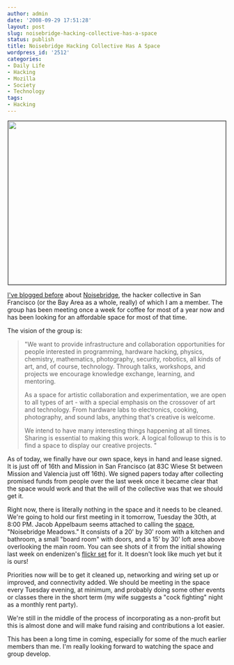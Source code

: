 ```yaml
---
author: admin
date: '2008-09-29 17:51:28'
layout: post
slug: noisebridge-hacking-collective-has-a-space
status: publish
title: Noisebridge Hacking Collective Has A Space
wordpress_id: '2512'
categories:
- Daily Life
- Hacking
- Mozilla
- Society
- Technology
tags:
- Hacking
---
```

<p align="center"><a href="http://www.flickr.com/photos/ioerror/2900128362/"><img src="http://farm4.static.flickr.com/3181/2900128362_90eff2a856.jpg" width="500" height="375" border="1"></p>I've <a href="http://www.arcanology.com/2008/07/05/noisebridge-progress/">blogged before</a> about <a href="https://www.noisebridge.net/index.php/NoiseBridge">Noisebridge</a>, the hacker collective in San Francisco (or the Bay Area as a whole, really) of which I am a member. The group has been meeting once a week for coffee for most of a year now and has been looking for an affordable space for most of that time.

The vision of the group is:
<blockquote>"We want to provide infrastructure and collaboration opportunities for people interested in programming, hardware hacking, physics, chemistry, mathematics, photography, security, robotics, all kinds of art, and, of course, technology. Through talks, workshops, and projects we encourage knowledge exchange, learning, and mentoring.

As a space for artistic collaboration and experimentation, we are open to all types of art - with a special emphasis on the crossover of art and technology. From hardware labs to electronics, cooking, photography, and sound labs, anything that's creative is welcome.

We intend to have many interesting things happening at all times. Sharing is essential to making this work. A logical followup to this is to find a space to display our creative projects. "</blockquote>

As of today, we finally have our own space, keys in hand and lease signed. It is just off of 16th and Mission in San Francisco (at 83C Wiese St between Mission and Valencia just off 16th). We signed papers today after collecting promised funds from people over the last week once it became clear that the space would work and that the will of the collective was that we should get it.

Right now, there is literally nothing in the space and it needs to be cleaned. We're going to hold our first meeting in it tomorrow, Tuesday the 30th, at 8:00 PM. Jacob Appelbaum seems attached to calling the <a href="https://www.noisebridge.net/index.php/The_Space">space</a>, "Noisebridge Meadows." It consists of a 20' by 30' room with a kitchen and bathroom, a small "board room" with doors, and a 15' by 30' loft area above overlooking the main room. You can see shots of it from the initial showing last week on endenizen's <a href="http://flickr.com/photos/endenizen/sets/72157607542165545/">flickr set</a> for it. It doesn't look like much yet but it is ours!

Priorities now will be to get it cleaned up, networking and wiring set up or improved, and connectivity added. We should be meeting in the space every Tuesday evening, at minimum, and probably doing some other events or classes there in the short term  (my wife suggests a "cock fighting" night as a monthly rent party).

We're still in the middle of the process of incorporating as a non-profit but this is almost done and will make fund raising and contributions a lot easier.

This has been a long time in coming, especially for some of the much earlier members than me. I'm really looking forward to watching the space and group develop.
